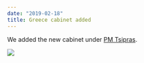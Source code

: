 ```yaml
---
date: "2019-02-18"
title: Greece cabinet added
---
```


We added the new cabinet under [PM Tsipras](http://www.parlgov.org/explore/grc/cabinet/2019-01-13/).

![](/images/parliament-netherlands.jpg)
